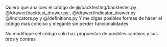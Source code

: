 Quiero que analices el código de @/backtesting/backtester.py , @/drawer/backtest_drawer.py , @/drawer/indicator_drawer.py  @/indicators.py y @/definitions.py 
Y me digas posibles formas de hacer el código mas conciso y elegante sin perder funcionalidades.

No modifique sel código solo haz propuestas de posibles cambios y sus pros y contras